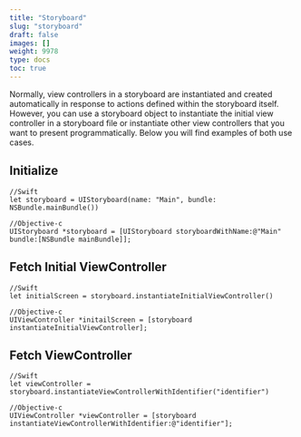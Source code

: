 ```yaml
---
title: "Storyboard"
slug: "storyboard"
draft: false
images: []
weight: 9978
type: docs
toc: true
---
```


Normally, view controllers in a storyboard are instantiated and created automatically in response to actions defined within the storyboard itself. However, you can use a storyboard object to instantiate the initial view controller in a storyboard file or instantiate other view controllers that you want to present programmatically. Below you will find examples of both use cases.

## Initialize
    //Swift    
    let storyboard = UIStoryboard(name: "Main", bundle: NSBundle.mainBundle()) 

    //Objective-c
    UIStoryboard *storyboard = [UIStoryboard storyboardWithName:@"Main" bundle:[NSBundle mainBundle]];
    

## Fetch Initial ViewController 
    //Swift
    let initialScreen = storyboard.instantiateInitialViewController()
    
    //Objective-c
    UIViewController *initailScreen = [storyboard instantiateInitialViewController];

## Fetch ViewController
    //Swift    
    let viewController = storyboard.instantiateViewControllerWithIdentifier("identifier")

    //Objective-c
    UIViewController *viewController = [storyboard instantiateViewControllerWithIdentifier:@"identifier"];

